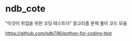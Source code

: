 # ndb_cote
"이것이 취업을 위한 코딩 테스트다" 알고리즘 문제 풀이 코드 모음   

https://github.com/ndb796/python-for-coding-test
